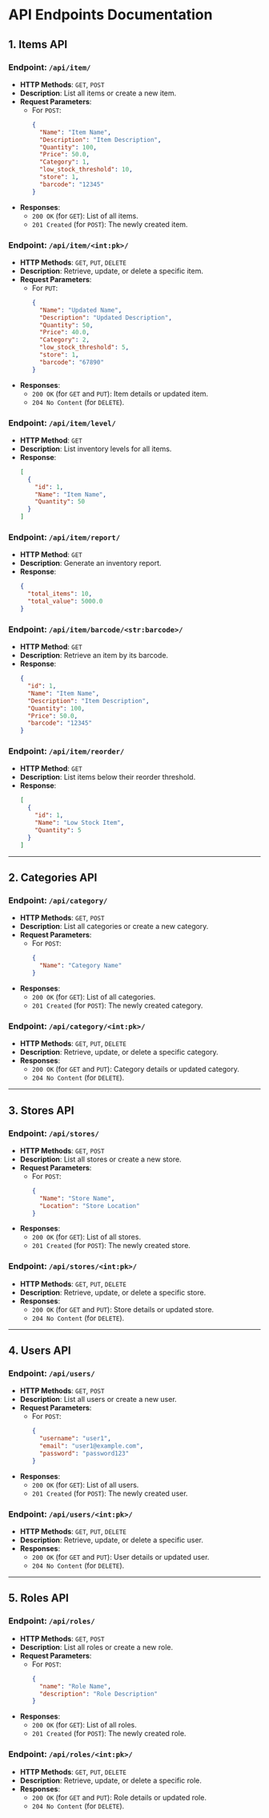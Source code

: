 # API Endpoints Documentation

## **1. Items API**

### **Endpoint: `/api/item/`**
- **HTTP Methods**: `GET`, `POST`
- **Description**: List all items or create a new item.
- **Request Parameters**:
  - For `POST`:
    ```json
    {
      "Name": "Item Name",
      "Description": "Item Description",
      "Quantity": 100,
      "Price": 50.0,
      "Category": 1,
      "low_stock_threshold": 10,
      "store": 1,
      "barcode": "12345"
    }
    ```
- **Responses**:
  - `200 OK` (for `GET`): List of all items.
  - `201 Created` (for `POST`): The newly created item.

### **Endpoint: `/api/item/<int:pk>/`**
- **HTTP Methods**: `GET`, `PUT`, `DELETE`
- **Description**: Retrieve, update, or delete a specific item.
- **Request Parameters**:
  - For `PUT`:
    ```json
    {
      "Name": "Updated Name",
      "Description": "Updated Description",
      "Quantity": 50,
      "Price": 40.0,
      "Category": 2,
      "low_stock_threshold": 5,
      "store": 1,
      "barcode": "67890"
    }
    ```
- **Responses**:
  - `200 OK` (for `GET` and `PUT`): Item details or updated item.
  - `204 No Content` (for `DELETE`).

### **Endpoint: `/api/item/level/`**
- **HTTP Method**: `GET`
- **Description**: List inventory levels for all items.
- **Response**:
  ```json
  [
    {
      "id": 1,
      "Name": "Item Name",
      "Quantity": 50
    }
  ]
  ```

### **Endpoint: `/api/item/report/`**
- **HTTP Method**: `GET`
- **Description**: Generate an inventory report.
- **Response**:
  ```json
  {
    "total_items": 10,
    "total_value": 5000.0
  }
  ```

### **Endpoint: `/api/item/barcode/<str:barcode>/`**
- **HTTP Method**: `GET`
- **Description**: Retrieve an item by its barcode.
- **Response**:
  ```json
  {
    "id": 1,
    "Name": "Item Name",
    "Description": "Item Description",
    "Quantity": 100,
    "Price": 50.0,
    "barcode": "12345"
  }
  ```

### **Endpoint: `/api/item/reorder/`**
- **HTTP Method**: `GET`
- **Description**: List items below their reorder threshold.
- **Response**:
  ```json
  [
    {
      "id": 1,
      "Name": "Low Stock Item",
      "Quantity": 5
    }
  ]
  ```

---

## **2. Categories API**

### **Endpoint: `/api/category/`**
- **HTTP Methods**: `GET`, `POST`
- **Description**: List all categories or create a new category.
- **Request Parameters**:
  - For `POST`:
    ```json
    {
      "Name": "Category Name"
    }
    ```
- **Responses**:
  - `200 OK` (for `GET`): List of all categories.
  - `201 Created` (for `POST`): The newly created category.

### **Endpoint: `/api/category/<int:pk>/`**
- **HTTP Methods**: `GET`, `PUT`, `DELETE`
- **Description**: Retrieve, update, or delete a specific category.
- **Responses**:
  - `200 OK` (for `GET` and `PUT`): Category details or updated category.
  - `204 No Content` (for `DELETE`).

---

## **3. Stores API**

### **Endpoint: `/api/stores/`**
- **HTTP Methods**: `GET`, `POST`
- **Description**: List all stores or create a new store.
- **Request Parameters**:
  - For `POST`:
    ```json
    {
      "Name": "Store Name",
      "Location": "Store Location"
    }
    ```
- **Responses**:
  - `200 OK` (for `GET`): List of all stores.
  - `201 Created` (for `POST`): The newly created store.

### **Endpoint: `/api/stores/<int:pk>/`**
- **HTTP Methods**: `GET`, `PUT`, `DELETE`
- **Description**: Retrieve, update, or delete a specific store.
- **Responses**:
  - `200 OK` (for `GET` and `PUT`): Store details or updated store.
  - `204 No Content` (for `DELETE`).

---

## **4. Users API**

### **Endpoint: `/api/users/`**
- **HTTP Methods**: `GET`, `POST`
- **Description**: List all users or create a new user.
- **Request Parameters**:
  - For `POST`:
    ```json
    {
      "username": "user1",
      "email": "user1@example.com",
      "password": "password123"
    }
    ```
- **Responses**:
  - `200 OK` (for `GET`): List of all users.
  - `201 Created` (for `POST`): The newly created user.

### **Endpoint: `/api/users/<int:pk>/`**
- **HTTP Methods**: `GET`, `PUT`, `DELETE`
- **Description**: Retrieve, update, or delete a specific user.
- **Responses**:
  - `200 OK` (for `GET` and `PUT`): User details or updated user.
  - `204 No Content` (for `DELETE`).

---

## **5. Roles API**

### **Endpoint: `/api/roles/`**
- **HTTP Methods**: `GET`, `POST`
- **Description**: List all roles or create a new role.
- **Request Parameters**:
  - For `POST`:
    ```json
    {
      "name": "Role Name",
      "description": "Role Description"
    }
    ```
- **Responses**:
  - `200 OK` (for `GET`): List of all roles.
  - `201 Created` (for `POST`): The newly created role.

### **Endpoint: `/api/roles/<int:pk>/`**
- **HTTP Methods**: `GET`, `PUT`, `DELETE`
- **Description**: Retrieve, update, or delete a specific role.
- **Responses**:
  - `200 OK` (for `GET` and `PUT`): Role details or updated role.
  - `204 No Content` (for `DELETE`).
